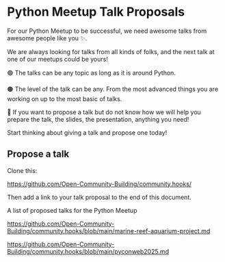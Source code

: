 Python Meetup Talk Proposals
============================

For our Python Meetup to be successful, we need awesome talks from awesome people like you ✨.

We are always looking for talks from all kinds of folks, and the next talk at one of our meetups could be yours!

🟢 The talks can be any topic as long as it is around Python.

🟠 The level of the talk can be any. From the most advanced things you are working on up to the most basic of talks.

🔴 If you want to propose a talk but do not know how we will help you prepare the talk, the slides, the presentation, anything you need!

Start thinking about giving a talk and propose one today!

Propose a talk 
--------------

Clone this:

https://github.com/Open-Community-Building/community.hooks/

Then add a link to your talk proposal to the end of this document.

A list of proposed talks for the Python Meetup 

https://github.com/Open-Community-Building/community.hooks/blob/main/marine-reef-aquarium-project.md

https://github.com/Open-Community-Building/community.hooks/blob/main/pyconweb2025.md
